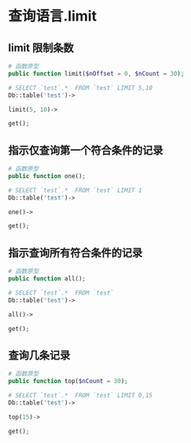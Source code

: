 # 查询语言.limit

## limit 限制条数

``` php
# 函数原型
public function limit($nOffset = 0, $nCount = 30);

# SELECT `test`.*  FROM `test` LIMIT 5,10 
Db::table('test')->

limit(5, 10)->

get();
```

## 指示仅查询第一个符合条件的记录

``` php
# 函数原型
public function one();

# SELECT `test`.*  FROM `test` LIMIT 1 
Db::table('test')->

one()->

get();
```

## 指示查询所有符合条件的记录

``` php
# 函数原型
public function all();

# SELECT `test`.*  FROM `test` 
Db::table('test')->

all()->

get();
```

## 查询几条记录

``` php
# 函数原型
public function top($nCount = 30);

# SELECT `test`.*  FROM `test` LIMIT 0,15
Db::table('test')->

top(15)->

get();
```